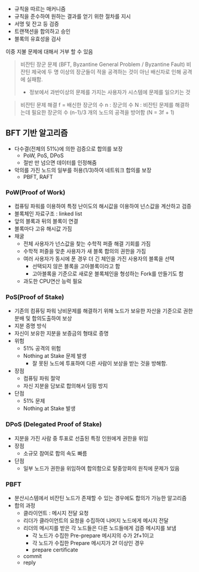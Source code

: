 - 규칙을 따르는 매커니즘
- 규칙을 준수하여  원하는 결과를 얻기 위한 절차를 지시
- 서명 및 잔고 등 검증
- 트랜잭션을 합의하고 승인
- 블록의 유효성을 검사

이중 지불 문제에 대해서 거부 할 수 있음

> 비잔틴 장군 문제 (BFT, Byzantine General Problem / Byzantine Fault)
> 비잔틴 제국에 두 명 이상의 장군들이 적을 공격하는 것이 아닌 배신자로 인해 공격에 실패함. 
> - 정보에서 과반이상의 문제를 가지는 사용자가 시스템에 문제를 일으키는 것

> 비잔틴 문제 해결
> f = 배신한 장군의 수 
> n : 장군의 수 
> N : 비잔틴 문제를 해결하는데 필요한 장군의 수 
> (n-1)/3 개의 노드의 공격을 방어함 (N = 3f + 1)
>

## BFT 기반 알고리즘 
- 다수결(전체의 51%)에 의한 검증으로 합의를 보장
	- PoW, PoS, DPoS
	-  절반 만 넘으면 데이터를 인정해줌
- 악의를 가진 노드의 일부를 허용(1/3)하여 네트워크 합의를 보장
	- PBFT, RAFT

### PoW(Proof of Work)
- 컴퓨팅 파워를 이용하여 특정 난이도의 해시값을 이용하여 넌스값을 계산하고 검증
- 블록체인 자료구조 : linked list
- 앞의 블록과 뒤의 블록이 연결
- 블록마다 고유 해시값 가짐
- 채굴
	- 전체 사용자가 넌스값을 찾는 수학적 퍼즐 해결 기회를 가짐
	- 수학적 퍼즐을 맞춘 사용자가 새 블록 합의의 권한을 가짐
	- 여러 사용자가 동시에 푼 경우 더 긴 체인을 가진 사용자의 블록을 선택
		- 선택되지 않은 블록을 고아블록이라고 함
		- 고아블록을 기준으로 새로운 블록체인을 형성하는 Fork를 만들기도 함
	- 과도한 CPU연산 능력 필요


### PoS(Proof of Stake)
- 기존의 컴퓨팅 파워 낭비문제를 해결하기 위해 노드가 보유한 자산을 기준으로 권한 분배 및 합의도출하여 보상
- 지분 증명 방식
- 자신이 보유한 지분을 보증금의 형태로 증명
- 위험
	- 51% 공격의 위험 
	- Nothing at Stake 문제 발생
		- 잘 못된 노드에 투표하여 다른 사람이 보상을 받는 것을 방해함.
- 장점
	- 컴퓨팅 파워 절약
	- 자신 지분을 담보로 합의해서 덤핑 방지
- 단점
	- 51% 문제 
	- Nothing at Stake 발생


### DPoS (Delegated Proof of Stake)
- 지분을 가진 사람 중 투표로 선출된 특정 인원에게 권한을 위임
- 장점
	- 소규모 참여로 합의 속도 빠름
- 단점
	- 일부 노드가 권한을 위임하여 합의함으로 탈중앙화의 원칙에 문제가 있음

### PBFT
- 분산시스템에서 비잔틴 노드가 존재할 수 있는 경우에도 합의가 가능한 알고리즘
- 합의 과정
	- 클라이언트 : 메시지 전달 요청
	- 리더가 클라이언트의 요청을 수집하여 나머지 노드에게 메시지 전달
	- 리더의 메시지를 받은  각 노드들은 다른 노드들에게 검증 메시지를 보냄
		- 각 노드가 수집한 Pre-prepare 메시지의 수가 2f+1이고
		- 각 노드가 수집한 Prepare 메시지가 2f 이상인 경우 
		- prepare certificate
	- commit
	- reply

